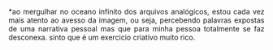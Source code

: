 <p class="description" style="text-align: justify;">
*ao mergulhar no oceano infinito dos arquivos analógicos, estou cada vez mais atento ao avesso da imagem, ou seja, percebendo palavras expostas de uma narrativa pessoal mas que para minha pessoa totalmente se faz desconexa. sinto que é um exercicio criativo muito rico. 
